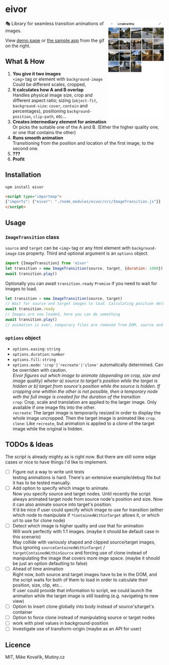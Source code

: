 # eivor

<img src="https://github.com/MikeKovarik/eivor/blob/master/img/app-demo.gif" width="35%" align="right">

🎭 Library for seamless transition animations of images.

View [demo page](https://mutiny.cz/eivor/) or [the sample app](https://flexus-next.netlify.app/demos/google-photos/grid-detail.html) from the gif on the right.

## What & How

1. **You give it two images**
<br>`<img>` tag or element with `background-image`
<br>Could be different scales, cropped, 
2. **It calculates how A and B overlap**
<br>Handles physical image size, crop and different aspect ratio; sizing (`object-fit`, `background-size`: `cover`, `contain` and percentages), positioning `background-position`, `clip-path`, etc...
4. **Creates intermediary element for animation**
<br>Or picks the suitable one of the A and B. (Either the higher quality one, or one that contains the other)
3. **Runs smooth animation**
<br>Transitioning from the position and location of the first image, to the second one.
4. **???**
5. **Profit**

## Installation

```
npm install eivor
```

```html
<script type="importmap">
{"imports": {"eivor": "./node_modules/eivor/src/ImageTransition.js"}}
</script>
```

## Usage

### `ImageTransition` class

`source` and `target` can be `<img>` tag or any html element with `background-image` css property. Third and optional argument is an `options` object.

```js
import {ImageTransition} from 'eivor'
let transition = new ImageTransition(source, target, {duration: 1000})
await transition.play()
```

Optionally you can await `transition.ready` `Promise` if you need to wait for images to load.

```js
let transition = new ImageTransition(source, target)
// Wait for source and target images to load. Calculating position delta hasn't yet begun.
await transition.ready
// Images are now loaded, here you can do something
await transition.play()
// animation is over, temporary files are removed from DOM, source and target have returned to their original positions, any additional CSS props are removed.
```

### `options` object

* `options.easing`: `string`
* `options.duration`: `number`
* `options.fill`: `string`
* `options.mode`: `'crop'|'recreate'|'clone'` automatically determined. Can be overriden with caution.
<br>*Eivor figures out which image to animate (depending on crop, size and image quality) wheter a) source to target's position while the target is hidden or b) target from source's position while the source is hidden. If cropping one whithin the other is not possible, then a temporary node with the full image is created for the duration of the transition*
<br>`crop`: Crop, scale and translation are applied to the larger image. Only available if one image fits into the other.
<br>`recreate`: The larger image is temporarily resized in order to display the whole image uncropped. Then the target image is animated like `crop`.
<br>`clone`: Like `recreate`, but animation is applied to a clone of the target image while the original is hidden. 

## TODOs & Ideas

The script is already mighty as is right now. But there are still some edge cases or nice to have things I'd like to implement.

* [ ] Figure out a way to write unit tests
<br> testing animations is hard. There's an extensive example/debug file but it has to be tested manually.
* [ ] Add option to specify which image to animate.
<br> Now you specify source and target nodes. Until recently the script always animated target node from source node's position and size. Now it can also animate source into target's position.
<br> It'd be nice if user could specify which image to use for transition (either which node to manipulate if `*ContainedWithinTarget` allows it, or which url to use for clone node)
* [ ] Detect which image is higher quality and use that for animation
<br> Will work perfectly with 1:1 images. (maybe it should be default case in this scenario)
<br> May collide with variously shaped and clipped source/target images, thus ignoring `sourceContainedWithinTarget` / `targetContainedWithinSource` and forcing use of clone instead of manipulating the image that covers more imge space. (maybe it should be just an option defaulting to false)
* [ ] Ahead of time animation
<br> Right now, both source and target images have to be in the DOM, and the script waits for both of them to load in order to calculate their position, size, clip, etc...
<br> If user could provide that information to script, we could launch the animation while the target image is still loading (e.g. navigating to new view)
* [ ] Option to insert clone globally into body instead of source's/target's container
* [ ] Option to force clone instead of manipulating source or target nodes
* [ ] work with pixel values in background-position
* [ ] Investigate use of transform-origin (maybe as an API for user)

## Licence

MIT, Mike Kovařík, Mutiny.cz
